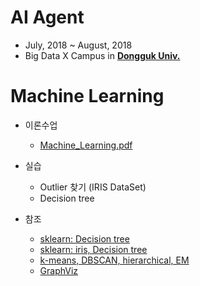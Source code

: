 # AI Agent

- July, 2018 ~ August, 2018
- Big Data X Campus in [**Dongguk Univ.**](http://www.dongguk.edu/mbs/kr/index.jsp)

# Machine Learning

- 이론수업
	- [Machine_Learning.pdf](./Machine_Learning.pdf)

- 실습
	- Outlier 찾기 (IRIS DataSet)
	- Decision tree

- 참조
	- [sklearn: Decision tree](http://scikit-learn.org/stable/modules/tree.html)
	- [sklearn: iris, Decision tree](https://medium.com/@rnbrown/creating-and-visualizing-decision-trees-with-python-f8e8fa394176)
	- [k-means, DBSCAN, hierarchical, EM](http://scikit-learn.org/stable/modules/clustering.html#clustering)
	- [GraphViz](https://graphviz.gitlab.io/_pages/Download/Download_windows.html)